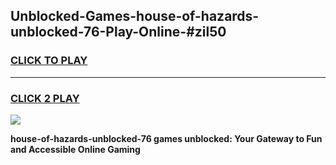 
## Unblocked-Games-house-of-hazards-unblocked-76-Play-Online-#zil50
<h3>
<a href="https://premium.freeplayer.one?title=house-of-hazards-unblocked-76&ref=24F">CLICK TO PLAY</a></h3>
<hr>

<h3>
<a href="https://premium.freeplayer.one?title=house-of-hazards-unblocked-76&ref=24F">CLICK 2 PLAY</a>
  
</h3>

<a href="https://premium.freeplayer.one?title=house-of-hazards-unblocked-76&ref=24F/"><img src="https://clearcache.store/games.png"></a>


**house-of-hazards-unblocked-76 games unblocked: Your Gateway to Fun and Accessible Online Gaming**
